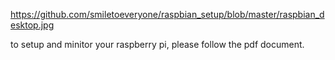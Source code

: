 https://github.com/smiletoeveryone/raspbian_setup/blob/master/raspbian_desktop.jpg

to setup and minitor your raspberry pi, please follow the pdf document.

